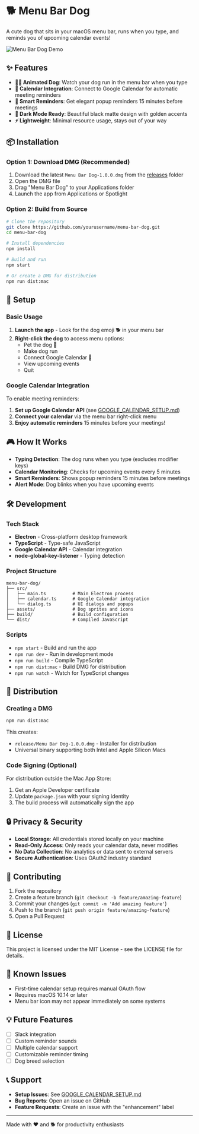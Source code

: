 # 🐕 Menu Bar Dog

A cute dog that sits in your macOS menu bar, runs when you type, and reminds you of upcoming calendar events!

![Menu Bar Dog Demo](assets/demo.gif)

## ✨ Features

- **🏃‍♂️ Animated Dog**: Watch your dog run in the menu bar when you type
- **📅 Calendar Integration**: Connect to Google Calendar for automatic meeting reminders
- **🚨 Smart Reminders**: Get elegant popup reminders 15 minutes before meetings
- **🎨 Dark Mode Ready**: Beautiful black matte design with golden accents
- **⚡ Lightweight**: Minimal resource usage, stays out of your way

## 📦 Installation

### Option 1: Download DMG (Recommended)

1. Download the latest `Menu Bar Dog-1.0.0.dmg` from the [releases](releases/) folder
2. Open the DMG file
3. Drag "Menu Bar Dog" to your Applications folder
4. Launch the app from Applications or Spotlight

### Option 2: Build from Source

```bash
# Clone the repository
git clone https://github.com/yourusername/menu-bar-dog.git
cd menu-bar-dog

# Install dependencies
npm install

# Build and run
npm start

# Or create a DMG for distribution
npm run dist:mac
```

## 🔧 Setup

### Basic Usage

1. **Launch the app** - Look for the dog emoji 🐕 in your menu bar
2. **Right-click the dog** to access menu options:
   - Pet the dog 🐾
   - Make dog run
   - Connect Google Calendar 📅
   - View upcoming events
   - Quit

### Google Calendar Integration

To enable meeting reminders:

1. **Set up Google Calendar API** (see [GOOGLE_CALENDAR_SETUP.md](GOOGLE_CALENDAR_SETUP.md))
2. **Connect your calendar** via the menu bar right-click menu
3. **Enjoy automatic reminders** 15 minutes before your meetings!

## 🎮 How It Works

- **Typing Detection**: The dog runs when you type (excludes modifier keys)
- **Calendar Monitoring**: Checks for upcoming events every 5 minutes
- **Smart Reminders**: Shows popup reminders 15 minutes before meetings
- **Alert Mode**: Dog blinks when you have upcoming events

## 🛠 Development

### Tech Stack

- **Electron** - Cross-platform desktop framework
- **TypeScript** - Type-safe JavaScript
- **Google Calendar API** - Calendar integration
- **node-global-key-listener** - Typing detection

### Project Structure

```
menu-bar-dog/
├── src/
│   ├── main.ts          # Main Electron process
│   ├── calendar.ts      # Google Calendar integration
│   └── dialog.ts        # UI dialogs and popups
├── assets/              # Dog sprites and icons
├── build/               # Build configuration
└── dist/                # Compiled JavaScript
```

### Scripts

- `npm start` - Build and run the app
- `npm run dev` - Run in development mode
- `npm run build` - Compile TypeScript
- `npm run dist:mac` - Build DMG for distribution
- `npm run watch` - Watch for TypeScript changes

## 📱 Distribution

### Creating a DMG

```bash
npm run dist:mac
```

This creates:

- `release/Menu Bar Dog-1.0.0.dmg` - Installer for distribution
- Universal binary supporting both Intel and Apple Silicon Macs

### Code Signing (Optional)

For distribution outside the Mac App Store:

1. Get an Apple Developer certificate
2. Update `package.json` with your signing identity
3. The build process will automatically sign the app

## 🔒 Privacy & Security

- **Local Storage**: All credentials stored locally on your machine
- **Read-Only Access**: Only reads your calendar data, never modifies
- **No Data Collection**: No analytics or data sent to external servers
- **Secure Authentication**: Uses OAuth2 industry standard

## 🤝 Contributing

1. Fork the repository
2. Create a feature branch (`git checkout -b feature/amazing-feature`)
3. Commit your changes (`git commit -m 'Add amazing feature'`)
4. Push to the branch (`git push origin feature/amazing-feature`)
5. Open a Pull Request

## 📄 License

This project is licensed under the MIT License - see the LICENSE file for details.

## 🐛 Known Issues

- First-time calendar setup requires manual OAuth flow
- Requires macOS 10.14 or later
- Menu bar icon may not appear immediately on some systems

## 💡 Future Features

- [ ] Slack integration
- [ ] Custom reminder sounds
- [ ] Multiple calendar support
- [ ] Customizable reminder timing
- [ ] Dog breed selection

## 📞 Support

- **Setup Issues**: See [GOOGLE_CALENDAR_SETUP.md](GOOGLE_CALENDAR_SETUP.md)
- **Bug Reports**: Open an issue on GitHub
- **Feature Requests**: Create an issue with the "enhancement" label

---

Made with ❤️ and 🐕 for productivity enthusiasts
